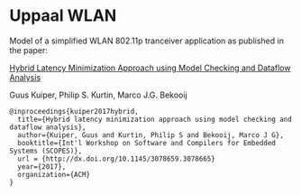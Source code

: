 # Uppaal WLAN
Model of a simplified WLAN 802.11p tranceiver application as published in the paper:

[Hybrid Latency Minimization Approach using Model Checking and Dataflow Analysis](http://dx.doi.org/10.1145/3078659.3078665)

Guus Kuiper, Philip S. Kurtin, Marco J.G. Bekooij


```
@inproceedings{kuiper2017hybrid,
  title={Hybrid latency minimization approach using model checking and dataflow analysis},
  author={Kuiper, Guus and Kurtin, Philip S and Bekooij, Marco J G},
  booktitle={Int'l Workshop on Software and Compilers for Embedded Systems (SCOPES)},
  url = {http://dx.doi.org/10.1145/3078659.3078665}
  year={2017},
  organization={ACM}
}
```
